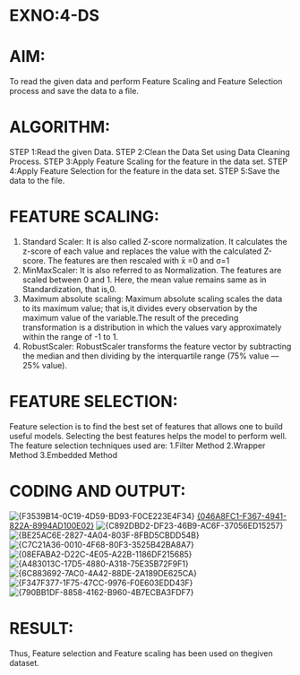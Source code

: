 # EXNO:4-DS
# AIM:
To read the given data and perform Feature Scaling and Feature Selection process and save the
data to a file.

# ALGORITHM:
STEP 1:Read the given Data.
STEP 2:Clean the Data Set using Data Cleaning Process.
STEP 3:Apply Feature Scaling for the feature in the data set.
STEP 4:Apply Feature Selection for the feature in the data set.
STEP 5:Save the data to the file.

# FEATURE SCALING:
1. Standard Scaler: It is also called Z-score normalization. It calculates the z-score of each value and replaces the value with the calculated Z-score. The features are then rescaled with x̄ =0 and σ=1
2. MinMaxScaler: It is also referred to as Normalization. The features are scaled between 0 and 1. Here, the mean value remains same as in Standardization, that is,0.
3. Maximum absolute scaling: Maximum absolute scaling scales the data to its maximum value; that is,it divides every observation by the maximum value of the variable.The result of the preceding transformation is a distribution in which the values vary approximately within the range of -1 to 1.
4. RobustScaler: RobustScaler transforms the feature vector by subtracting the median and then dividing by the interquartile range (75% value — 25% value).

# FEATURE SELECTION:
Feature selection is to find the best set of features that allows one to build useful models. Selecting the best features helps the model to perform well.
The feature selection techniques used are:
1.Filter Method
2.Wrapper Method
3.Embedded Method

# CODING AND OUTPUT:
![{F3539B14-0C19-4D59-BD93-F0CE223E4F34}](https://github.com/user-attachments/assets/0d627ef6-3052-4278-b3b6-71bb9f0f90ef)
[{046A8FC1-F367-4941-822A-8994AD100E02}](https://github.com/user-attachments/assets/73b0fe48-57da-49de-980a-22a411d02f7b)
![{C892DBD2-DF23-46B9-AC6F-37056ED15257}](https://github.com/user-attachments/assets/40073d73-cb18-488b-b6fb-e9eb9b807130)
![{BE25AC6E-2827-4A04-803F-8FBD5CBDD54B}](https://github.com/user-attachments/assets/428d4f20-f4c7-41d0-8297-663ae69ad65b)
![{C7C21A36-0010-4F68-80F3-3525B42BA8A7}](https://github.com/user-attachments/assets/2c7b19d4-ff23-4147-a082-95aa7c5b3565)
![{08EFABA2-D22C-4E05-A22B-1186DF215685}](https://github.com/user-attachments/assets/62a3d607-12c3-47e4-b98c-9140095ca585)
![{A483013C-17D5-4880-A318-75E35B72F9F1}](https://github.com/user-attachments/assets/b772153e-5375-409c-82dd-b56718ee8a0c)
![{6C883692-7AC0-4A42-88DE-2A189DE625CA}](https://github.com/user-attachments/assets/9de33710-2c61-4e05-98a7-ab29ba625a40)
![{F347F377-1F75-47CC-9976-F0E603EDD43F}](https://github.com/user-attachments/assets/04118124-7622-448e-9f7c-c050a726fe87)
![{790BB1DF-8858-4162-B960-4B7ECBA3FDF7}](https://github.com/user-attachments/assets/f65c9e29-b83a-4dbe-91fd-97e6548e530c)


# RESULT:
Thus, Feature selection and Feature scaling has been used on thegiven dataset.


